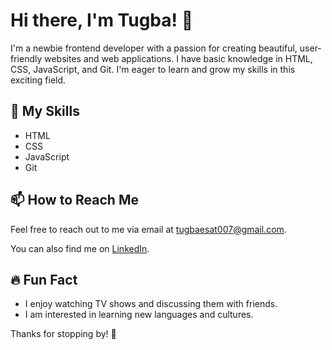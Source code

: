 # Hi there, I'm Tugba! 👋

I'm a newbie frontend developer with a passion for creating beautiful, user-friendly websites and web applications. I have basic knowledge in HTML, CSS, JavaScript, and Git. I'm eager to learn and grow my skills in this exciting field.

## 🚀 My Skills

- HTML
- CSS
- JavaScript
- Git

## 📫 How to Reach Me

Feel free to reach out to me via email at [tugbaesat007@gmail.com](mailto:tugbaesat007@gmail.com).

You can also find me on [LinkedIn](https://www.linkedin.com/in/tugbaesat/).

## 🔥 Fun Fact

- I enjoy watching TV shows and discussing them with friends.
- I am interested in learning new languages and cultures.

Thanks for stopping by! 🙏

